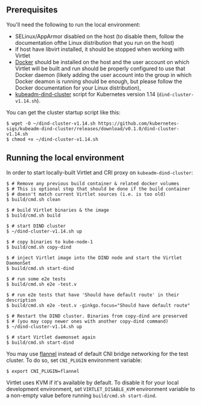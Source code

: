 ## Prerequisites

You'll need the following to run the local environment:

* SELinux/AppArmor disabled on the host (to disable them, follow the
  documentation ofthe Linux distribution that you run on the host)
* if host have libvirt installed, it should be stopped when working
  with Virtlet
* [Docker](https://www.docker.com) should be installed on the host and
  the user account on which Virtlet will be built and run should be
  properly configured to use that Docker daemon (likely adding the
  user account into the group in which Docker deamon is running should
  be enough, but please follow the Docker documentation for your Linux
  distribution),
* [kubeadm-dind-cluster](https://github.com/kubernetes-sigs/kubeadm-dind-cluster/)
  script for Kubernetes version 1.14 (`dind-cluster-v1.14.sh`).
  
You can get the cluster startup script like this:
```
$ wget -O ~/dind-cluster-v1.14.sh https://github.com/kubernetes-sigs/kubeadm-dind-cluster/releases/download/v0.1.0/dind-cluster-v1.14.sh
$ chmod +x ~/dind-cluster-v1.14.sh
```

## Running the local environment

In order to start locally-built Virtlet and CRI proxy on `kubeadm-dind-cluster`: 
```
$ # Remove any previous build container & related docker volumes
$ # This is optional step that should be done if the build container
$ # doesn't match current Virtlet sources (i.e. is too old)
$ build/cmd.sh clean

$ # build Virtlet binaries & the image
$ build/cmd.sh build

$ # start DIND cluster
$ ~/dind-cluster-v1.14.sh up

$ # copy binaries to kube-node-1
$ build/cmd.sh copy-dind

$ # inject Virtlet image into the DIND node and start the Virtlet DaemonSet
$ build/cmd.sh start-dind

$ # run some e2e tests
$ build/cmd.sh e2e -test.v

$ # run e2e tests that have 'Should have default route' in their description
$ build/cmd.sh e2e -test.v -ginkgo.focus="Should have default route"

$ # Restart the DIND cluster. Binaries from copy-dind are preserved
$ # (you may copy newer ones with another copy-dind command)
$ ~/dind-cluster-v1.14.sh up

$ # start Virtlet daemonset again
$ build/cmd.sh start-dind
```

You may use [flannel](https://github.com/coreos/flannel) instead of
default CNI bridge networking for the test cluster. To do so,
set `CNI_PLUGIN` environment variable:
```
$ export CNI_PLUGIN=flannel
```

Virtlet uses KVM if it's available by default. To disable it for your
local development environment, set `VIRTLET_DISABLE_KVM` environment
variable to a non-empty value before running `build/cmd.sh start-dind`.
